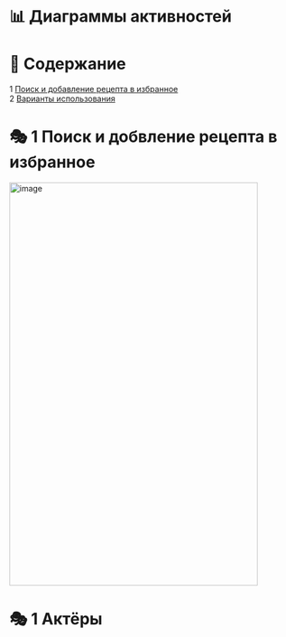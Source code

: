 # 📊 Диаграммы активностей

# 📑 **Содержание**
1 [Поиск и добавление рецепта в избранное](#search_and_add)  
2 [Варианты использования](#use_case) 

<a name="search_and_add"/>

# 🎭 **1 Поиск и добвление рецепта в избранное**

<a name="actors"/>

<img width="440" height="714" alt="image" src="https://github.com/user-attachments/assets/b3f74054-9e99-40c9-bd6a-d640223912d4" />


# 🎭 **1 Актёры**
